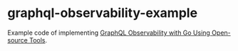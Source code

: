 # graphql-observability-example
Example code of implementing [GraphQL Observability with Go Using Open-source Tools](https://levelup.gitconnected.com/graphql-observability-with-go-using-open-source-tools-4caaf8f13237).
